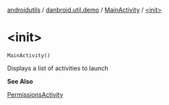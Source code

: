 [androidutils](../../index.md) / [danbroid.util.demo](../index.md) / [MainActivity](index.md) / [&lt;init&gt;](./-init-.md)

# &lt;init&gt;

`MainActivity()`

Displays a list of activities to launch

**See Also**

[PermissionsActivity](../../danbroid.util.demo.permissions/-permissions-activity/index.md)

